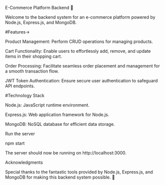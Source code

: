 E-Commerce Platform Backend 🛒

Welcome to the backend system for an e-commerce platform powered by Node.js, Express.js, and MongoDB.

#Features->

Product Management: Perform CRUD operations for managing products.

Cart Functionality: Enable users to effortlessly add, remove, and update items in their shopping cart.

Order Processing: Facilitate seamless order placement and management for a smooth transaction flow.

JWT Token Authentication: Ensure secure user authentication to safeguard API endpoints.

#Technology Stack

Node.js: JavaScript runtime environment.

Express.js: Web application framework for Node.js.

MongoDB: NoSQL database for efficient data storage.

Run the server

npm start

The server should now be running on http://localhost:3000.

Acknowledgments

Special thanks to the fantastic tools provided by Node.js, Express.js, and MongoDB for making this backend system possible. 🙌






